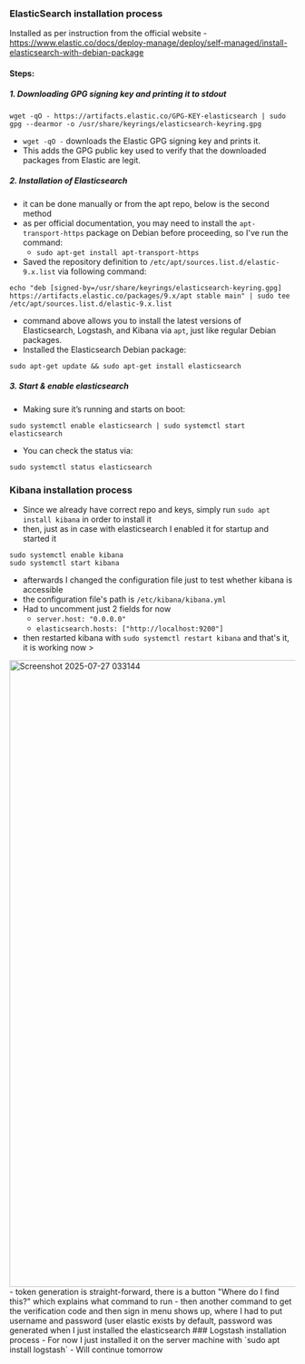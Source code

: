 ### ElasticSearch installation process
Installed as per instruction from the official website - https://www.elastic.co/docs/deploy-manage/deploy/self-managed/install-elasticsearch-with-debian-package
#### Steps: 
##### 1. Downloading GPG signing key and printing it to stdout
```
wget -qO - https://artifacts.elastic.co/GPG-KEY-elasticsearch | sudo gpg --dearmor -o /usr/share/keyrings/elasticsearch-keyring.gpg
```
- `wget -qO -` downloads the Elastic GPG signing key and prints it.
- This adds the GPG public key used to verify that the downloaded packages from Elastic are legit.
##### 2. Installation of Elasticsearch
- it can be done manually or from the apt repo, below is the second method
- as per official documentation, you may need to install the `apt-transport-https` package on Debian before proceeding, so I've run the command:
	- `sudo apt-get install apt-transport-https`
- Saved the repository definition to `/etc/apt/sources.list.d/elastic-9.x.list` via following command:
```
echo "deb [signed-by=/usr/share/keyrings/elasticsearch-keyring.gpg] https://artifacts.elastic.co/packages/9.x/apt stable main" | sudo tee /etc/apt/sources.list.d/elastic-9.x.list
```
- command above allows you to install the latest versions of Elasticsearch, Logstash, and Kibana via `apt`, just like regular Debian packages.
- Installed the Elasticsearch Debian package:
```
sudo apt-get update && sudo apt-get install elasticsearch
```
##### 3. Start & enable elasticsearch
- Making sure it’s running and starts on boot:
```
sudo systemctl enable elasticsearch | sudo systemctl start elasticsearch
```
- You can check the status via: 
```
sudo systemctl status elasticsearch
```
### Kibana installation process
- Since we already have correct repo and keys, simply run `sudo apt install kibana` in order to install it
- then, just as in case with elasticsearch I enabled it for startup and started it
```
sudo systemctl enable kibana
sudo systemctl start kibana
```
- afterwards I changed the configuration file just to test whether kibana is accessible
- the configuration file's path is `/etc/kibana/kibana.yml`
- Had to uncomment just 2 fields for now
	- `server.host: "0.0.0.0"`
	- `elasticsearch.hosts: ["http://localhost:9200"]`
- then restarted kibana with `sudo systemctl restart kibana` and that's it, it is working now >
<img width="2258" height="1105" alt="Screenshot 2025-07-27 033144" src="https://github.com/user-attachments/assets/d470d597-65f6-4202-b9d1-d938e93c2267" />
- token generation is straight-forward, there is a button "Where do I find this?" which explains what command to run
- then another command to get the verification code and then sign in menu shows up, where I had to put username and password (user elastic exists by default, password was generated when I just installed the elasticsearch
### Logstash installation process
- For now I just installed it on the server machine with `sudo apt install logstash`
- Will continue tomorrow
